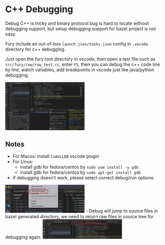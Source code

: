 # C++ Debugging
Debug C++ is tricky and binary protocol bug is hard to locate without debugging support, but setup 
debugging support for bazel project is not easy.

Fury include an out-of-box `launch.json/tasks.json` config in `.vocode` directory for c++ debugging.

Just open the fury root directory in vscode, then open a test file such as `src/fury/row/row_test.cc`,
enter `F5`, then you can debug the c++ code line by line, watch variables, add breakpoints in vscode just like 
java/python debugging.

<img src="img/vscode_debug_fury.jpg" alt="Fury Debugging Example" width="50%" height="50%" />

## Notes
- For Macos: Install `CodeLLDB` vscode plugin
- For Linux: 
  - install gdb for fedora/centos by `sudo yum install -y gdb`
  - install gdb for fedora/centos by `sudo apt-get install gdb`
- If debugging doesn't work, please select correct debug/run options: 
<img src="img/vscode_select_debug_run.png" alt="select correct debug/run options" width="50%" height="50%" />
- Debug will jump to source files in bazel generated directory, we need to return raw files in source tree 
for debugging again: <img src="img/jmp_generate_file.png" alt="jump to generated files" width="50%" height="50%" />

